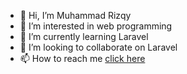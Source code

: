 - 👋 Hi, I’m Muhammad Rizqy
- 👀 I’m interested in web programming
- 🌱 I’m currently learning Laravel
- 💞️ I’m looking to collaborate on Laravel
- 📫 How to reach me [click here](https://www.linkedin.com/in/mhmmdrzcy)

<!---
rizuhaky/rizuhaky is a ✨ special ✨ repository because its `README.md` (this file) appears on your GitHub profile.
You can click the Preview link to take a look at your changes.
--->
